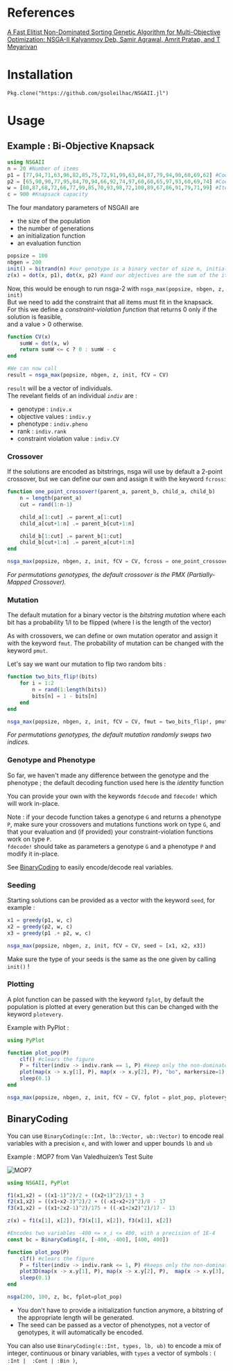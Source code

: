 # References 

[A Fast Elitist Non-Dominated Sorting Genetic Algorithm for Multi-Objective Optimization: NSGA-II 
Kalyanmoy Deb, Samir Agrawal, Amrit Pratap, and T Meyarivan](https://pdfs.semanticscholar.org/59a3/fea1f38c5dd661cc5bfec50add2c2f881454.pdf)


# Installation

```
Pkg.clone("https://github.com/gsoleilhac/NSGAII.jl")
```

# Usage

## Example : Bi-Objective Knapsack

```julia
using NSGAII
n = 20 #Number of items
p1 = [77,94,71,63,96,82,85,75,72,91,99,63,84,87,79,94,90,60,69,62] #Coeffs objective 1
p2 = [65,90,90,77,95,84,70,94,66,92,74,97,60,60,65,97,93,60,69,74] #Coeffs objective 2
w = [80,87,68,72,66,77,99,85,70,93,98,72,100,89,67,86,91,79,71,99] #Items weights
c = 900 #Knapsack capacity
```

The four mandatory parameters of NSGAII are 
* the size of the population
* the number of generations
* an initialization function
* an evaluation function

```julia
popsize = 100
nbgen = 200
init() = bitrand(n) #our genotype is a binary vector of size n, initialized randomly:
z(x) = dot(x, p1), dot(x, p2) #and our objectives are the sum of the items we pick
```
Now, this would be enough to run nsga-2 with
`nsga_max(popsize, nbgen, z, init)`  
But we need to add the constraint that all items must fit in the knapsack.  
For this we define a *constraint-violation function* that returns 0 only if the solution is feasible,  
and a value > 0 otherwise.

```julia
function CV(x)
    sumW = dot(x, w)
    return sumW <= c ? 0 : sumW - c
end

#We can now call
result = nsga_max(popsize, nbgen, z, init, fCV = CV)
```

`result` will be a vector of individuals.  
The revelant fields of an individual *`indiv`* are :
* genotype : `indiv.x`
* objective values : `indiv.y`
* phenotype : `indiv.pheno`
* rank : `indiv.rank`
* constraint violation value : `indiv.CV`

### Crossover

If the solutions are encoded as bitstrings, nsga will use by default a 2-point crossover, but we can define our own and assign it with the keyword `fcross`:

```julia
function one_point_crossover!(parent_a, parent_b, child_a, child_b)
    n = length(parent_a)
    cut = rand(1:n-1)

    child_a[1:cut] .= parent_a[1:cut]
    child_a[cut+1:n] .= parent_b[cut+1:n]

    child_b[1:cut] .= parent_b[1:cut]
    child_b[cut+1:n] .= parent_a[cut+1:n]
end

nsga_max(popsize, nbgen, z, init, fCV = CV, fcross = one_point_crossover!)
```

*For permutations genotypes, the default crossover is the PMX (Partially-Mapped Crossover).*

### Mutation

The default mutation for a binary vector is the *bitstring mutation* where each bit has a probability 1/l to be flipped (where l is the length of the vector)

As with crossovers, we can define or own mutation operator and assign it with the keyword `fmut`. The probability of mutation can be changed with the keyword `pmut`.

Let's say we want our mutation to flip two random bits :

```julia
function two_bits_flip!(bits)
    for i = 1:2
        n = rand(1:length(bits))
        bits[n] = 1 - bits[n]
    end
end

nsga_max(popsize, nbgen, z, init, fCV = CV, fmut = two_bits_flip!, pmut = 0.2)
```

*For permutations genotypes, the default mutation randomly swaps two indices.*

### Genotype and Phenotype

So far, we haven't made any difference between the genotype and the phenotype ; the default decoding function used here is the *identity* function

You can provide your own with the keywords `fdecode` and `fdecode!` which will work in-place.

Note : if your decode function takes a genotype `G` and returns a phenotype `P`, make sure your crossovers and mutations functions work on type `G`, and that your evaluation and (if provided) your constraint-violation  functions work on type `P`.  
`fdecode!` should take as parameters a genotype `G` and a phenotype `P` and modify it in-place.

See [BinaryCoding](https://github.com/gsoleilhac/NSGAII.jl#binarycoding) to easily encode/decode real variables.


### Seeding

Starting solutions can be provided as a vector with the keyword `seed`, for example : 

```julia
x1 = greedy(p1, w, c)
x2 = greedy(p2, w, c)
x3 = greedy(p1 .+ p2, w, c)

nsga_max(popsize, nbgen, z, init, fCV = CV, seed = [x1, x2, x3])
```

Make sure the type of your seeds is the same as the one given by calling `init()` !

### Plotting

A plot function can be passed with the keyword `fplot`, by default the population is plotted at every generation but this can be changed with the keyword `plotevery`.

Example with PyPlot : 
```julia
using PyPlot

function plot_pop(P)
    clf() #clears the figure
    P = filter(indiv -> indiv.rank == 1, P) #keep only the non-dominated solutions
    plot(map(x -> x.y[1], P), map(x -> x.y[2], P), "bo", markersize=1)
    sleep(0.1)
end

nsga_max(popsize, nbgen, z, init, fCV = CV, fplot = plot_pop, plotevery = 5)
```

## BinaryCoding

You can use `BinaryCoding(ϵ::Int, lb::Vector, ub::Vector)` to encode real variables with a precision `ϵ`, and with lower and upper bounds `lb` and `ub`

Example : MOP7 from Van Valedhuizen’s Test Suite  

![MOP7](https://raw.githubusercontent.com/gsoleilhac/NSGAII.jl/master/MOP7.png "MOP7")

```julia 
using NSGAII, PyPlot

f1(x1,x2) = ((x1-1)^2)/2 + ((x2+1)^2)/13 + 3
f2(x1,x2) = ((x1+x2-3)^2)/2 + ((-x1+x2+2)^2)/8 - 17
f3(x1,x2) = ((x1+2x2-1)^2)/175 + ((-x1+2x2)^2)/17 - 13

z(x) = f1(x[1], x[2]), f3(x[1], x[2]), f3(x[1], x[2])

#Encodes two variables -400 <= x_i <= 400, with a precision of 1E-4
const bc = BinaryCoding(4, [-400, -400], [400, 400]) 

function plot_pop(P)
    clf() #clears the figure
    P = filter(indiv -> indiv.rank <= 1, P) #keeps only the non-dominated solutions
    plot3D(map(x -> x.y[1], P), map(x -> x.y[2], P),  map(x -> x.y[3], P), "bo", markersize=1)
    sleep(0.1)
end

nsga(200, 100, z, bc, fplot=plot_pop)
```

* You don't have to provide a initialization function anymore, a bitstring of the appropriate length will be generated.
* The seed can be passed as a vector of phenotypes, not a vector of genotypes, it will automatically be encoded.

You can also use `BinaryCoding(ϵ::Int, types, lb, ub)` to encode a mix of integer, continuous or binary variables, with `types` a vector of symbols : `( :Int |  :Cont | :Bin )`, 
